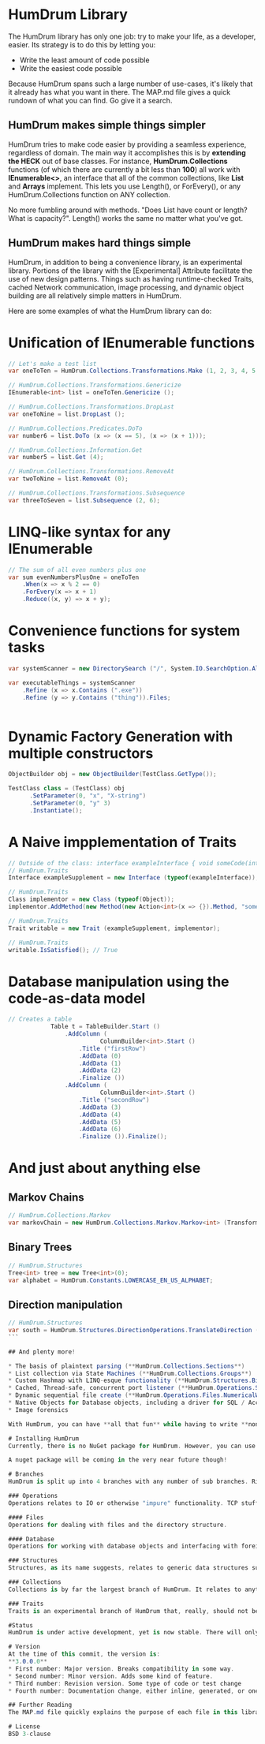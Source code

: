 # HumDrum Library
The HumDrum library has only one job: try to make your life, as a developer, easier. Its strategy is to do this by letting you:

* Write the least amount of code possible
* Write the easiest code possible

Because HumDrum spans such a large number of use-cases, it's likely that it already has what you want in there. The MAP.md file gives a quick rundown of what you can find. Go give it a search.

## HumDrum makes simple things simpler
HumDrum tries to make code easier by providing a seamless experience, regardless of domain. The main way it accomplishes this is by **extending the HECK** out of base classes. For instance, **HumDrum.Collections** functions (of which there are currently a bit less than **100**) all work with **IEnumerable<>**, an interface that all of the common collections, like **List** and **Arrays** implement. This lets you use Length(), or ForEvery(), or any HumDrum.Collections function on ANY collection.

No more fumbling around with methods. "Does List have count or length? What is capacity?". Length() works the same no matter what you've got.

## HumDrum makes hard things simple
HumDrum, in addition to being a convenience library, is an experimental library. Portions of the library with the [Experimental] Attribute facilitate the use of new design patterns. Things such as having runtime-checked Traits, cached Network communication, image processing, and dynamic object building are all relatively simple matters in HumDrum.

Here are some examples of what the HumDrum library can do:

# Unification of IEnumerable functions

````C#
// Let's make a test list
var oneToTen = HumDrum.Collections.Transformations.Make (1, 2, 3, 4, 5, 6, 7, 8, 9, 10);  

// HumDrum.Collections.Transformations.Genericize
IEnumerable<int> list = oneToTen.Genericize ();  

// HumDrum.Collections.Transformations.DropLast
var oneToNine = list.DropLast ();  

// HumDrum.Collections.Predicates.DoTo
var number6 = list.DoTo (x => (x == 5), (x => (x + 1)));  

// HumDrum.Collections.Information.Get
var number5 = list.Get (4);  

// HumDrum.Collections.Transformations.RemoveAt
var twoToNine = list.RemoveAt (0);  

// HumDrum.Collections.Transformations.Subsequence
var threeToSeven = list.Subsequence (2, 6);

````

# LINQ-like syntax for any IEnumerable
````C#
// The sum of all even numbers plus one
var sum evenNumbersPlusOne = oneToTen
    .When(x => x % 2 == 0)
    .ForEvery(x => x + 1)
    .Reduce((x, y) => x + y);
````

# Convenience functions for system tasks
````C#
var systemScanner = new DirectorySearch ("/", System.IO.SearchOption.AllDirectories);

var executableThings = systemScanner
    .Refine (x => x.Contains (".exe"))
    .Refine (y => y.Contains ("thing")).Files;
    
````

# Dynamic Factory Generation with multiple constructors
````C#
ObjectBuilder obj = new ObjectBuilder(TestClass.GetType());

TestClass class = (TestClass) obj
	  .SetParameter(0, "x", "X-string")
	  .SetParameter(0, "y" 3)
	  .Instantiate();
````


# A Naive impplementation of Traits
````C#
// Outside of the class: interface exampleInterface { void someCode(int x); }
// HumDrum.Traits
Interface exampleSupplement = new Interface (typeof(exampleInterface)); 

// HumDrum.Traits
Class implementor = new Class (typeof(Object));
implementor.AddMethod(new Method(new Action<int>(x => {}).Method, "someCode"));  

// HumDrum.Traits
Trait writable = new Trait (exampleSupplement, implementor);  

// HumDrum.Traits
writable.IsSatisfied(); // True
````

# Database manipulation using the code-as-data model
````C#
// Creates a table
			Table t = TableBuilder.Start ()
				.AddColumn (
				          ColumnBuilder<int>.Start ()
					.Title ("firstRow")
					.AddData (0)
					.AddData (1)
					.AddData (2)
					.Finalize ())
				.AddColumn (
				          ColumnBuilder<int>.Start ()
					.Title ("secondRow")
					.AddData (3)
					.AddData (4)
					.AddData (5)
					.AddData (6)
					.Finalize ()).Finalize();
````

# And just about anything else

## Markov Chains
````C#
// HumDrum.Collections.Markov
var markovChain = new HumDrum.Collections.Markov.Markov<int> (Transformations.Make (1, 2, 3, 1), 2);  
````

## Binary Trees
````C#
// HumDrum.Structures
Tree<int> tree = new Tree<int>(0);
var alphabet = HumDrum.Constants.LOWERCASE_EN_US_ALPHABET;  
````

## Direction manipulation

````C#
// HumDrum.Structures
var south = HumDrum.Structures.DirectionOperations.TranslateDirection (Direction.Down);
```

## And plenty more!

* The basis of plaintext parsing (**HumDrum.Collections.Sections**)
* List collection via State Machines (**HumDrum.Collections.Groups**)
* Custom Hashmap with LINQ-esque functionality (**HumDrum.Structures.BindingsTable**)
* Cached, Thread-safe, concurrent port listener (**HumDrum.Operations.Servitor**)
* Dynamic sequential file create (**HumDrum.Operations.Files.NumericalWriter**)
* Native Objects for Database objects, including a driver for SQL / Access / etc. bindings (**HumDrum.Operations.Database**)
* Image forensics

With HumDrum, you can have **all that fun** while having to write **none of the code**. It's a win-win!

# Installing HumDrum
Currently, there is no NuGet package for HumDrum. However, you can use the project file inside of the HumDrum directory here directly in your project. The source is open and under a non-viral license, so it's 100% legal and safe to do that. And you even get to modify / add something that's broken / not there.

A nuget package will be coming in the very near future though!

# Branches
HumDrum is split up into 4 branches with any number of sub branches. Right now, these branches are: Operations, Structures, Collections, and Traits.

### Operations
Operations relates to IO or otherwise "impure" functionality. TCP stuff. Directory searching. Bitmap statistics. Things like that go in here.

#### Files
Operations for dealing with files and the directory structure.

#### Database
Operations for working with database objects and interfacing with foreign databases, like SQL.

### Structures
Structures, as its name suggests, relates to generic data structures such as binary trees and binding tables. These also contain the files which rely on such structures, but as of right now no such files exist.

### Collections
Collections is by far the largest branch of HumDrum. It relates to anything that involves functions on sets of data... That's a really generic definition, so you may be able to guess that this handles a LOT of stuff. Data interchange formats, pure sequence analysis, logic reductions, state-based grouping, etc.

### Traits
Traits is an experimental branch of HumDrum that, really, should not be relied on. It's overdue for some hacking. Currently, it enables Trait-based programming by making its own definition for classes and interfaces, which is obviously pretty cumbersome. However, if your code REALLY needs Traits to operate, this branch gives you the ability to do that.

#Status
HumDrum is under active development, yet is now stable. There will only be scheduled breakages of code. Additions to the library happen very frequently. Same for tests and documentation. However, renaming and removals only happen on scheduled intervals.

# Version
At the time of this commit, the version is:
**3.0.0.0**
* First number: Major version. Breaks compatibility in some way.
* Second number: Minor version. Adds some kind of feature.
* Third number: Revision version. Some type of code or test change
* Fourth number: Documentation change, either inline, generated, or one of the files

## Further Reading
The MAP.md file quickly explains the purpose of each file in this library.

# License
BSD 3-clause
